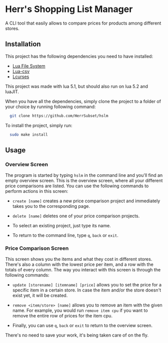 # Herr's Shopping List Manager

A CLI tool that easily allows to compare prices for products among different stores.

## Installation

This project has the following dependencies you need to have installed:
* [Lua File System](https://keplerproject.github.io/luafilesystem/manual.html)
* [Lua-csv](https://github.com/geoffleyland/lua-csv)
* [Lcurses](http://www.pjb.com.au/comp/lua/lcurses.html#installation)

This project was made with lua 5.1, but should also run on lua 5.2 and luaJIT.

When you have all the dependencies, simply clone the project to a folder of
your choice by running following command:

```bash
  git clone https://github.com/HerrSubset/hslm
```
To install the project, simply run:
```bash
  sudo make install
```

## Usage
### Overview Screen
The program is started by typing ``hslm`` in the command line and you'll find
an empty overview screen. This is the overview screen, where all your different price
comparisons are listed. You can use the following commands to perform actions
in this screen:

* ``create [name]`` creates a new price comparison project and immediately
takes you to the corresponding page.

* ``delete [name]`` deletes one of your price comparison projects.

* To select an existing project, just type its name.

* To return to the command line, type ``q``, ``back`` or ``exit``.

### Price Comparison Screen
This screen shows you the items and what they cost in different stores. There's
also a column with the lowest price per item, and a row with the totals of
every column. The way you interact with this screen is through the following
commands:

* ``update [storename] [itemname] [price]`` allows you to set the price for a specific item in a certain store. In case the item and/or the store doesn't exist yet, it will be created.

* ``remove <item/store> [name]`` allows you to remove an item with the given name.
For example, you would run ``remove item cpu`` if you want to remove the entire
row of prices for the item cpu.

* Finally, you can use ``q``, ``back`` or ``exit`` to return to the overview
screen.

There's no need to save your work, it's being taken care of on the fly.
